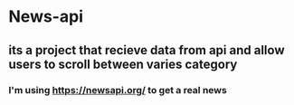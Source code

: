 # News-api
## its a project that recieve data from api and allow users to scroll between varies category 
### I'm using https://newsapi.org/ to get a real news 

